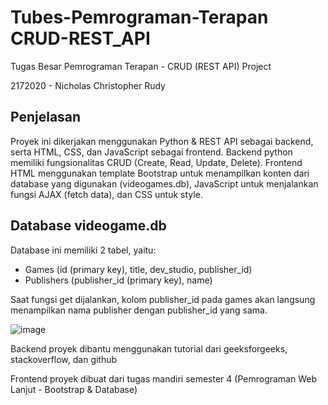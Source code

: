 # Tubes-Pemrograman-Terapan CRUD-REST_API

Tugas Besar Pemrograman Terapan - CRUD (REST API) Project

2172020 - Nicholas Christopher Rudy


## Penjelasan
Proyek ini dikerjakan menggunakan Python & REST API sebagai backend, serta HTML, CSS, dan JavaScript sebagai frontend.
Backend python memiliki fungsionalitas CRUD (Create, Read, Update, Delete).
Frontend HTML menggunakan template Bootstrap untuk menampilkan konten dari database yang digunakan (videogames.db), JavaScript untuk menjalankan fungsi AJAX (fetch data), dan CSS untuk style.


## Database videogame.db
Database ini memiliki 2 tabel, yaitu:

- Games (id (primary key), title, dev_studio, publisher_id)
- Publishers (publisher_id (primary key), name)

Saat fungsi get dijalankan, kolom publisher_id pada games akan langsung menampilkan nama publisher dengan publisher_id yang sama.

![image](https://github.com/NicholasRudy2172020/CRUD-REST_API/assets/91111940/ff1ada7d-24c4-4284-bbe4-6b1347cd50a7)


Backend proyek dibantu menggunakan tutorial dari geeksforgeeks, stackoverflow, dan github

Frontend proyek dibuat dari tugas mandiri semester 4 (Pemrograman Web Lanjut - Bootstrap & Database)
